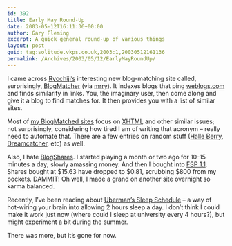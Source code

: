 ```yaml
---
id: 392
title: Early May Round-Up
date: 2003-05-12T16:11:36+00:00
author: Gary Fleming
excerpt: A quick general round-up of various things
layout: post
guid: tag:solitude.vkps.co.uk,2003:1,20030512161136
permalink: /Archives/2003/05/12/EarlyMayRoundUp/
---
```

I came across [Ryochiji&#8217;s](http://blogs.iloha.net/ryochiji/ "Ryochiji's Blog") interesting new blog-matching site called, surprisingly, [BlogMatcher](http://blogmatcher.com/) (via [mrry](http://www.mrry.co.uk/)). It indexes blogs that ping [weblogs.com](http://www.weblogs.com) and finds similarity in links. You, the imaginary user, then come along and give it a blog to find matches for. It then provides you with a list of similar sites.

Most of [my BlogMatched sites](http://blogmatcher.com/j.php?url1=http%3A%2F%2Fsolitude.vkps.co.uk) focus on <acronym title="eXtensible HyperText Markup Language">XHTML</acronym> and other similar issues; not surprisingly, considering how tired I am of writing that acronym &#8211; really need to automate that. There are a few entries on random stuff ([Halle Berry](http://solitude.vkps.co.uk/News/Index.php?ArtID=20030506232303 "Review of X-men 2"), [Dreamcatcher](http://solitude.vkps.co.uk/News/Index.php?ArtID=20030503234319), etc) as well.

Also, I hate [BlogShares](http://www.blogshares.com). I started playing a month or two ago for 10-15 minutes a day; slowly amassing money. And then I bought into [FSP 1.1](http://omor.com/b/). Shares bought at $15.63 have dropped to $0.81, scrubbing $800 from my pockets. DAMMIT! Oh well, I made a grand on another site overnight so karma balanced.

Recently, I&#8217;ve been reading about [Uberman&#8217;s Sleep Schedule](http://www.everything2.com/index.pl?node_id=892542) &#8211; a way of hot-wiring your brain into allowing 2 hours sleep a day. I don&#8217;t think I could make it work just now (where could I sleep at university every 4 hours?), but might experiment a bit during the summer.

There was more, but it&#8217;s gone for now.